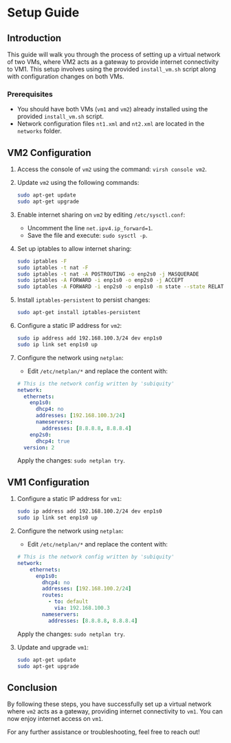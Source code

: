 # Setup Guide

## Introduction

This guide will walk you through the process of setting up a virtual network of two VMs, where VM2 acts as a gateway to provide internet connectivity to VM1. This setup involves using the provided `install_vm.sh` script along with configuration changes on both VMs.

### Prerequisites

- You should have both VMs (`vm1` and `vm2`) already installed using the provided `install_vm.sh` script.
- Network configuration files `nt1.xml` and `nt2.xml` are located in the `networks` folder.

## VM2 Configuration

1. Access the console of `vm2` using the command: `virsh console vm2`.

2. Update `vm2` using the following commands:
    ```bash
    sudo apt-get update
    sudo apt-get upgrade
    ```

3. Enable internet sharing on `vm2` by editing `/etc/sysctl.conf`:
    - Uncomment the line `net.ipv4.ip_forward=1`.
    - Save the file and execute: `sudo sysctl -p`.

4. Set up iptables to allow internet sharing:
    ```bash
    sudo iptables -F
    sudo iptables -t nat -F
    sudo iptables -t nat -A POSTROUTING -o enp2s0 -j MASQUERADE
    sudo iptables -A FORWARD -i enp1s0 -o enp2s0 -j ACCEPT
    sudo iptables -A FORWARD -i enp2s0 -o enp1s0 -m state --state RELATED,ESTABLISHED -j ACCEPT
    ```

5. Install `iptables-persistent` to persist changes:
    ```bash
    sudo apt-get install iptables-persistent
    ```

6. Configure a static IP address for `vm2`:
    ```bash
    sudo ip address add 192.168.100.3/24 dev enp1s0
    sudo ip link set enp1s0 up
    ```

7. Configure the network using `netplan`:
    - Edit `/etc/netplan/*` and replace the content with:
    ```yaml
    # This is the network config written by 'subiquity'
    network:
      ethernets:
        enp1s0:
          dhcp4: no
          addresses: [192.168.100.3/24]
          nameservers:
            addresses: [8.8.8.8, 8.8.8.4]
        enp2s0:
          dhcp4: true
      version: 2
    ```
    Apply the changes: `sudo netplan try`.

## VM1 Configuration

1. Configure a static IP address for `vm1`:
    ```bash
    sudo ip address add 192.168.100.2/24 dev enp1s0
    sudo ip link set enp1s0 up
    ```

2. Configure the network using `netplan`:
    - Edit `/etc/netplan/*` and replace the content with:
    ```yaml
    # This is the network config written by 'subiquity'
    network:
        ethernets:
          enp1s0:
            dhcp4: no
            addresses: [192.168.100.2/24]
            routes:
              - to: default
                via: 192.168.100.3
            nameservers:
              addresses: [8.8.8.8, 8.8.8.4]
    ```
    Apply the changes: `sudo netplan try`.

3. Update and upgrade `vm1`:
    ```bash
    sudo apt-get update
    sudo apt-get upgrade
    ```

## Conclusion

By following these steps, you have successfully set up a virtual network where `vm2` acts as a gateway, providing internet connectivity to `vm1`. You can now enjoy internet access on `vm1`.

For any further assistance or troubleshooting, feel free to reach out!

